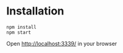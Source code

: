 # Installation

```
npm install
npm start
```

Open [http://localhost:3339/]('http://localhost:3339/') in your browser